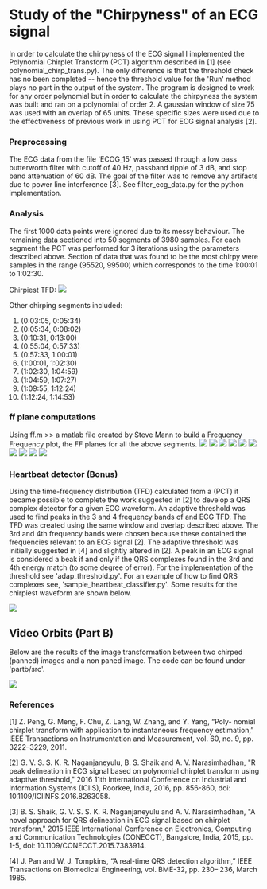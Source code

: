 # Study of the "Chirpyness" of an ECG signal

In order to calculate the chirpyness of the ECG signal I implemented the
Polynomial Chirplet Transform (PCT) algorithm described in [1] \(see
polynomial_chirp_trans.py\). The only difference is that the threshold check has
no been completed -- hence the threshold value for the 'Run' method plays no
part in the output of the system. The program is designed to work for any order
polynomial but in order to calculate the chirpyness the system was built and ran
on a polynomial of order 2. A gaussian window of size 75 was used with an
overlap of 65 units. These specific sizes were used due to the effectiveness of
previous work in using PCT for ECG signal analysis [2].

### Preprocessing
The ECG data from the file 'ECOG_15' was passed through a low pass butterworth
filter with cutoff of 40 Hz, passband ripple of 3 dB, and stop band attenuation
of 60 dB. The goal of the filter was to remove any artifacts due to power line
interference [3]. See filter_ecg_data.py for the python implementation.

### Analysis
The first 1000 data points were ignored due to its messy behaviour. The
remaining data sectioned into 50 segments of 3980 samples. For each segment the
PCT was performed for 3 iterations using the parameters described above. Section
of data that was found to be the most chirpy were samples in the range 
(95520, 99500) which corresponds to the time 1:00:01 to 1:02:30.

Chirpiest TFD:
![](parta/results/chirpiest_tfd.png)

Other chirping segments included:
1. (0:03:05, 0:05:34)
2. (0:05:34, 0:08:02)
3. (0:10:31, 0:13:00)
4. (0:55:04, 0:57:33)
5. (0:57:33, 1:00:01)
6. (1:00:01, 1:02:30)
7. (1:02:30, 1:04:59)
8. (1:04:59, 1:07:27)
9. (1:09:55, 1:12:24)
10. (1:12:24, 1:14:53)

### ff plane computations
Using ff.m >> a matlab file created by Steve Mann to build a Frequency Frequency
plot, the FF planes for all the above segments.
![](parta/ff-slices/seg1.jpg)
![](parta/ff-slices/seg2.jpg)
![](parta/ff-slices/seg3.jpg)
![](parta/ff-slices/seg4.jpg)
![](parta/ff-slices/seg5.jpg)
![](parta/ff-slices/seg6.jpg)
![](parta/ff-slices/seg7.jpg)
![](parta/ff-slices/seg8.jpg)
![](parta/ff-slices/seg9.jpg)
![](parta/ff-slices/seg10.jpg)

### Heartbeat detector (Bonus)
Using the time-frequency distribution (TFD) calculated from a (PCT) it became
possible to complete the work suggested in [2] to develop a QRS complex
detector for a given ECG waveform. An adaptive threshold was used to find peaks
in the 3 and 4 frequency bands of and ECG TFD. The TFD was created using the
same window and overlap described above. The 3rd and 4th frequency bands were
chosen because these contained the frequencies relevant to an ECG signal [2].
The adaptive threshold was initially suggested in [4] and slightly altered in
[2]. A peak in an ECG signal is considered a beak if and only if the QRS
complexes found in the 3rd and 4th energy match (to some degree of error). For
the implementation of the threshold see 'adap_threshold.py'. For an example of
how to find QRS complexes see, 'sample_heartbeat_classifier.py'. Some results
for the chirpiest waveform are shown below.

![](parta/results/QRS_complex_results.png)

## Video Orbits (Part B)
Below are the results of the image transformation between two chirped (panned)
images and a non paned image. The code can be found under 'partb/src'.

![](partb/results/chirped_images.png)

### References
[1] Z. Peng, G. Meng, F. Chu, Z. Lang, W. Zhang, and Y. Yang, “Poly- nomial
chirplet transform with application to instantaneous frequency estimation,” IEEE
Transactions on Instrumentation and Measurement, vol. 60, no. 9, pp. 3222–3229,
2011.

[2] G. V. S. S. K. R. Naganjaneyulu, B. S. Shaik and A. V. Narasimhadhan, "R
peak delineation in ECG signal based on polynomial chirplet transform using
adaptive threshold," 2016 11th International Conference on Industrial and
Information Systems (ICIIS), Roorkee, India, 2016, pp. 856-860, doi:
10.1109/ICIINFS.2016.8263058.

[3] B. S. Shaik, G. V. S. S. K. R. Naganjaneyulu and A. V. Narasimhadhan, "A
novel approach for QRS delineation in ECG signal based on chirplet transform,"
2015 IEEE International Conference on Electronics, Computing and Communication
Technologies (CONECCT), Bangalore, India, 2015, pp. 1-5, doi:
10.1109/CONECCT.2015.7383914.

[4] J. Pan and W. J. Tompkins, “A real-time QRS detection algorithm,” IEEE
Transactions on Biomedical Engineering, vol. BME-32, pp. 230– 236, March 1985.
